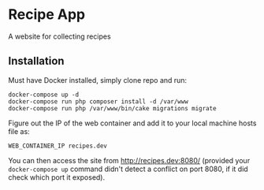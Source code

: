 # Recipe App

A website for collecting recipes

## Installation
    
Must have Docker installed, simply clone repo and run:

    docker-compose up -d
    docker-compose run php composer install -d /var/www
    docker-compose run php /var/www/bin/cake migrations migrate
    
Figure out the IP of the web container and add it to your local machine hosts file as:

    WEB_CONTAINER_IP recipes.dev
    
You can then access the site from http://recipes.dev:8080/ (provided your `docker-compose up` command didn't detect a
conflict on port 8080, if it did check which port it exposed).
